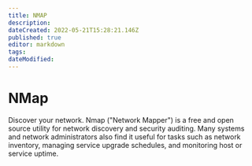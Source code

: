 ```yaml
---
title: NMAP
description: 
dateCreated: 2022-05-21T15:28:21.146Z
published: true
editor: markdown
tags: 
dateModified: 
---
```

# NMap

Discover your network. Nmap ("Network Mapper") is a free and open source utility for network discovery and security auditing. Many systems and network administrators also find it useful for tasks such as network inventory, managing service upgrade schedules, and monitoring host or service uptime.